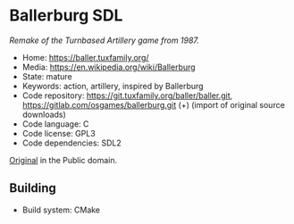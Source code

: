 # Ballerburg SDL

_Remake of the Turnbased Artillery game from 1987._

- Home: https://baller.tuxfamily.org/
- Media: https://en.wikipedia.org/wiki/Ballerburg
- State: mature
- Keywords: action, artillery, inspired by Ballerburg
- Code repository: https://git.tuxfamily.org/baller/baller.git, https://gitlab.com/osgames/ballerburg.git (+) (import of original source downloads)
- Code language: C
- Code license: GPL3
- Code dependencies: SDL2

[Original](http://www.eckhardkruse.net/atari_st/baller.html) in the Public domain.


## Building

- Build system: CMake

